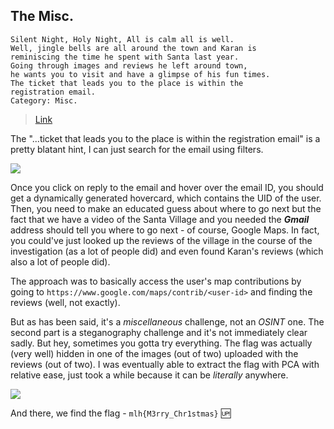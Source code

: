 ## The Misc.
```
Silent Night, Holy Night, All is calm all is well. 
Well, jingle bells are all around the town and Karan is
reminiscing the time he spent with Santa last year.
Going through images and reviews he left around town,
he wants you to visit and have a glimpse of his fun times.
The ticket that leads you to the place is within the
registration email. 
Category: Misc.
```
> [Link](https://www.youtube.com/watch?v=Cp4RRAEgpeU)

The "...ticket that leads you to the place is within the
registration email" is a pretty blatant hint, I can just search for the email using filters.

![](https://dev-to-uploads.s3.amazonaws.com/i/4jjhuvz74r5ahsrd25sc.png)

Once you click on reply to the email and hover over the email ID, you should get a dynamically generated hovercard, which contains the UID of the user. Then, you need to make an educated guess about where to go next but the fact that we have a video of the Santa Village and you needed the ***Gmail*** address should tell you where to go next - of course, Google Maps. In fact, you could've just looked up the reviews of the village in the course of the investigation (as a lot of people did) and even found Karan's reviews (which also a lot of people did).

The approach was to basically access the user's map contributions by going to `https://www.google.com/maps/contrib/<user-id>` and finding the reviews (well, not exactly).

But as has been said, it's a *miscellaneous* challenge, not an *OSINT* one.
The second part is a steganography challenge and it's not immediately clear sadly. But hey, sometimes you gotta try everything. The flag was actually (very well) hidden in one of the images (out of two) uploaded with the reviews (out of two). I was eventually able to extract the flag with PCA with relative ease, just took a while because it can be *literally* anywhere.

![](https://dev-to-uploads.s3.amazonaws.com/i/otfc7jh3jq0p2r5htr62.png)

And there, we find the flag - `mlh{M3rry_Chr1stmas}` 🆙
